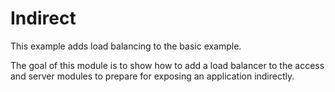 # Indirect

This example adds load balancing to the basic example.

The goal of this module is to show how to add a load balancer 
to the access and server modules to prepare for exposing an application indirectly.